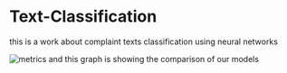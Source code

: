 # Text-Classification
this is a work about complaint texts classification using neural networks

![metrics](https://user-images.githubusercontent.com/81814687/218820556-f7ad8204-ddd4-4c95-9e8b-e61d6355352d.png)
 and this graph is showing the comparison of our models
